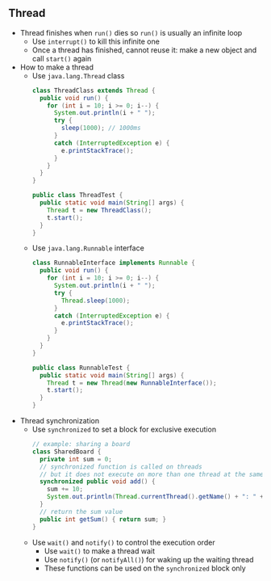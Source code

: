 ## Thread

- Thread finishes when `run()` dies so `run()` is usually an infinite loop
  - Use `interrupt()` to kill this infinite one
  - Once a thread has finished, cannot reuse it: make a new object and call `start()` again
- How to make a thread
  - Use `java.lang.Thread` class
    ```java
    class ThreadClass extends Thread {
      public void run() {
        for (int i = 10; i >= 0; i--) {
          System.out.println(i + " ");
          try {
            sleep(1000); // 1000ms
          }
          catch (InterruptedException e) { 
            e.printStackTrace();
          }
        }
      }
    }
    
    public class ThreadTest {
      public static void main(String[] args) {
        Thread t = new ThreadClass();
        t.start();
      }
    }
    ```
  - Use `java.lang.Runnable` interface
    ```java
    class RunnableInterface implements Runnable {
      public void run() {
        for (int i = 10; i >= 0; i--) {
          System.out.println(i + " ");
          try {
            Thread.sleep(1000);
          }
          catch (InterruptedException e) { 
            e.printStackTrace();
          }
        }
      }
    }
    
    public class RunnableTest {
      public static void main(String[] args) {
        Thread t = new Thread(new RunnableInterface());
        t.start();
      }
    }
    ```
- Thread synchronization
  - Use `synchronized` to set a block for exclusive execution
    ```java
    // example: sharing a board
    class SharedBoard {
      private int sum = 0;
      // synchronized function is called on threads
      // but it does not execute on more than one thread at the same time
      synchronized public void add() {
        sum += 10;
        System.out.println(Thread.currentThread().getName() + ": " + sum);
      }
      // return the sum value
      public int getSum() { return sum; }
    }
    ```
  - Use `wait()` and `notify()` to control the execution order
    - Use `wait()` to make a thread wait
    - Use `notify()` (or `notifyAll()`) for waking up the waiting thread
    - These functions can be used on the `synchronized` block only

